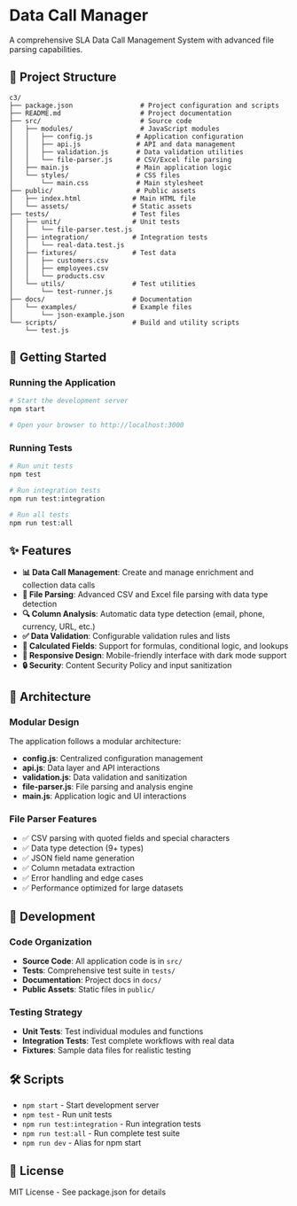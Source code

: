 # Data Call Manager

A comprehensive SLA Data Call Management System with advanced file parsing capabilities.

## 📁 Project Structure

```
c3/
├── package.json                 # Project configuration and scripts
├── README.md                    # Project documentation
├── src/                         # Source code
│   ├── modules/                 # JavaScript modules
│   │   ├── config.js           # Application configuration
│   │   ├── api.js              # API and data management
│   │   ├── validation.js       # Data validation utilities
│   │   └── file-parser.js      # CSV/Excel file parsing
│   ├── main.js                 # Main application logic
│   └── styles/                 # CSS files
│       └── main.css            # Main stylesheet
├── public/                     # Public assets
│   ├── index.html             # Main HTML file
│   └── assets/                # Static assets
├── tests/                     # Test files
│   ├── unit/                  # Unit tests
│   │   └── file-parser.test.js
│   ├── integration/           # Integration tests
│   │   └── real-data.test.js
│   ├── fixtures/              # Test data
│   │   ├── customers.csv
│   │   ├── employees.csv
│   │   └── products.csv
│   └── utils/                 # Test utilities
│       └── test-runner.js
├── docs/                      # Documentation
│   └── examples/              # Example files
│       └── json-example.json
└── scripts/                   # Build and utility scripts
    └── test.js
```

## 🚀 Getting Started

### Running the Application

```bash
# Start the development server
npm start

# Open your browser to http://localhost:3000
```

### Running Tests

```bash
# Run unit tests
npm test

# Run integration tests
npm run test:integration

# Run all tests
npm run test:all
```

## ✨ Features

- **📊 Data Call Management**: Create and manage enrichment and collection data calls
- **📁 File Parsing**: Advanced CSV and Excel file parsing with data type detection
- **🔍 Column Analysis**: Automatic data type detection (email, phone, currency, URL, etc.)
- **✅ Data Validation**: Configurable validation rules and lists
- **🧮 Calculated Fields**: Support for formulas, conditional logic, and lookups
- **📱 Responsive Design**: Mobile-friendly interface with dark mode support
- **🔒 Security**: Content Security Policy and input sanitization

## 🔧 Architecture

### Modular Design

The application follows a modular architecture:

- **config.js**: Centralized configuration management
- **api.js**: Data layer and API interactions
- **validation.js**: Data validation and sanitization
- **file-parser.js**: File parsing and analysis engine
- **main.js**: Application logic and UI interactions

### File Parser Features

- ✅ CSV parsing with quoted fields and special characters
- ✅ Data type detection (9+ types)
- ✅ JSON field name generation
- ✅ Column metadata extraction
- ✅ Error handling and edge cases
- ✅ Performance optimized for large datasets

## 📝 Development

### Code Organization

- **Source Code**: All application code is in `src/`
- **Tests**: Comprehensive test suite in `tests/`
- **Documentation**: Project docs in `docs/`
- **Public Assets**: Static files in `public/`

### Testing Strategy

- **Unit Tests**: Test individual modules and functions
- **Integration Tests**: Test complete workflows with real data
- **Fixtures**: Sample data files for realistic testing

## 🛠 Scripts

- `npm start` - Start development server
- `npm test` - Run unit tests
- `npm run test:integration` - Run integration tests
- `npm run test:all` - Run complete test suite
- `npm run dev` - Alias for npm start

## 📄 License

MIT License - See package.json for details